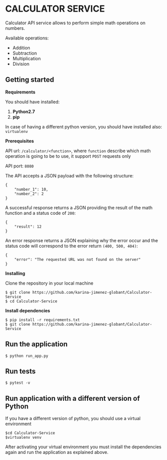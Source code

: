 # CALCULATOR SERVICE

Calculator API service allows to perform simple math operations on numbers. 

Available operations:
- Addition
- Subtraction
- Multiplication
- Division
 
## Getting started
**Requirements**

You should have installed: 

1. **Python2.7** 
2. **pip** 

In case of having a different python version, you should have installed also: `virtualenv`


**Prerequisites**

API url: `/calculator/<function>`, where `function` describe which math operation is going to be to use,
it support `POST` requests only

API port: `8080`


The API accepts a JSON payload with the following structure: 

```
{
    "number_1": 10, 
    "number_2": 2
}
```

A successful response returns a JSON providing the result of the math function and a status code of `200`:
```
{
    "result": 12
}
```

An error response returns a JSON explaining why the error occur and the status code will correspond to the error return `(400, 500, 404)`: 
```
{
    "error": "The requested URL was not found on the server"
}
```


**Installing**

Clone the repository in your local machine

```
$ git clone https://github.com/karina-jimenez-globant/Calculator-Service
$ cd Calculator-Service
```

**Install dependencies**
```
$ pip install -r requirements.txt
$ git clone https://github.com/karina-jimenez-globant/Calculator-Service 
```

## Run the application 

```
$ python run_app.py  
```

## Run tests

```
$ pytest -v
```

## Run application with a different version of Python 
If you have a different version of python, you should use a virtual environment
```
$cd Calculator-Service
$virtualenv venv
```

After activating your virtual environment you must install the dependencies again and run the application as explained 
above. 
